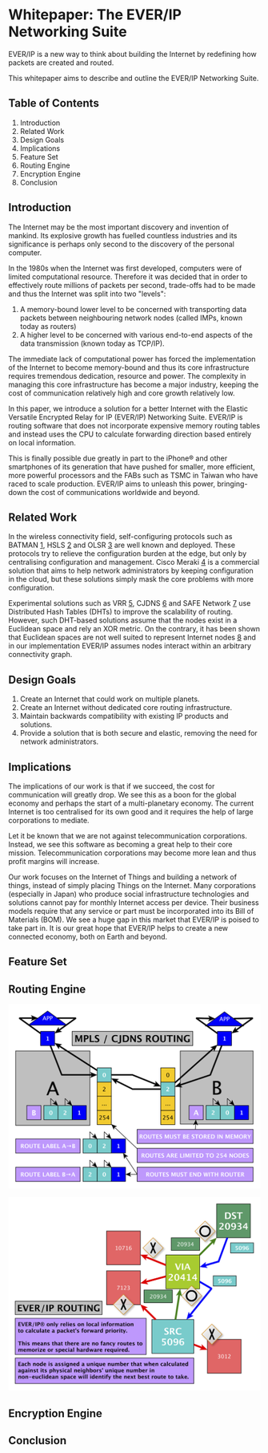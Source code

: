 # Whitepaper: The EVER/IP Networking Suite

EVER/IP is a new way to think about building the Internet by redefining how packets are created and routed.

This whitepaper aims to describe and outline the EVER/IP Networking Suite.

## Table of Contents

1. Introduction
2. Related Work
3. Design Goals
4. Implications
5. Feature Set
6. Routing Engine
7. Encryption Engine
8. Conclusion

## Introduction

The Internet may be the most important discovery and invention of mankind. Its explosive growth has fuelled countless industries and its significance is perhaps only second to the discovery of the personal computer.

In the 1980s when the Internet was first developed, computers were of limited computational resource. Therefore it was decided that in order to effectively route millions of packets per second, trade-offs had to be made and thus the Internet was split into two "levels":

1. A memory-bound lower level to be concerned with transporting data packets between neighbouring network nodes (called IMPs, known today as routers)
2. A higher level to be concerned with various end-to-end aspects of the data transmission (known today as TCP/IP).

The immediate lack of computational power has forced the implementation of the Internet to become memory-bound and thus its core infrastructure requires tremendous dedication, resource and power. The complexity in managing this core infrastructure has become a major industry, keeping the cost of communication relatively high and core growth relatively low.

In this paper, we introduce a solution for a better Internet with the Elastic Versatile Encrypted Relay for IP (EVER/IP) Networking Suite. EVER/IP is routing software that does not incorporate expensive memory routing tables and instead uses the CPU to calculate forwarding direction based entirely on local information.

This is finally possible due greatly in part to the iPhone® and other smartphones of its generation that have pushed for smaller, more efficient, more powerful processors and the FABs such as TSMC in Taiwan who have raced to scale production. EVER/IP aims to unleash this power, bringing-down the cost of communications worldwide and beyond.


## Related Work

In the wireless connectivity field, self-configuring protocols such as BATMAN [1], HSLS [2] and OLSR [3] are well known and deployed. These protocols try to relieve the configuration burden at the edge, but only by centralising configuration and management. Cisco Meraki [4] is a commercial solution that aims to help network administrators by keeping configuration in the cloud, but these solutions simply mask the core problems with more configuration.

Experimental solutions such as VRR [5], CJDNS [6] and SAFE Network [7] use Distributed Hash Tables (DHTs) to improve the scalability of routing. However, such DHT-based solutions assume that the nodes exist in a Euclidean space and rely an XOR metric. On the contrary, it has been shown that Euclidean spaces are not well suited to represent Internet nodes [8] and in our implementation EVER/IP assumes nodes interact within an arbitrary connectivity graph.


## Design Goals

1. Create an Internet that could work on multiple planets.
2. Create an Internet without dedicated core routing infrastructure.
3. Maintain backwards compatibility with existing IP products and solutions.
4. Provide a solution that is both secure and elastic, removing the need for network administrators.

## Implications

The implications of our work is that if we succeed, the cost for communication will greatly drop. We see this as a boon for the global economy and perhaps the start of a multi-planetary economy. The current Internet is too centralised for its own good and it requires the help of large corporations to mediate.

Let it be known that we are not against telecommunication corporations. Instead, we see this software as becoming a great help to their core mission. Telecommunication corporations may become more lean and thus profit margins will increase.

Our work focuses on the Internet of Things and building a network of things, instead of simply placing Things on the Internet. Many corporations (especially in Japan) who produce social infrastructure technologies and solutions cannot pay for monthly Internet access per device. Their business models require that any service or part must be incorporated into its Bill of Materials (BOM). We see a huge gap in this market that EVER/IP is poised to take part in. It is our great hope that EVER/IP helps to create a new connected economy, both on Earth and beyond.


## Feature Set

## Routing Engine

![MPLS/CJDNS Routing](/docs/label-based-routing.png)

![EVER/IP Routing](/docs/everip-based-routing.png)

## Encryption Engine

## Conclusion


[1]: https://en.wikipedia.org/wiki/B.A.T.M.A.N.
[2]: https://en.wikipedia.org/wiki/Hazy_Sighted_Link_State_Routing_Protocol
[3]: https://en.wikipedia.org/wiki/Optimized_Link_State_Routing_Protocol
[4]: https://meraki.cisco.com/
[5]: https://www.microsoft.com/en-us/research/publication/virtual-ring-routing-network-routing-inspired-dhts/
[6]: https://github.com/cjdelisle/cjdns
[7]: https://github.com/maidsafe
[8]: http://domino.research.ibm.com/library/cyberdig.nsf/papers/492D147FCCEA752C8525768F00535D8A
